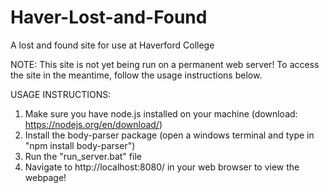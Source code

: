 # Haver-Lost-and-Found
A lost and found site for use at Haverford College

NOTE: This site is not yet being run on a permanent web server! To access the site in the meantime, follow the usage instructions below.


USAGE INSTRUCTIONS:
1) Make sure you have node.js installed on your machine (download: https://nodejs.org/en/download/)
2) Install the body-parser package (open a windows terminal and type in "npm install body-parser")
3) Run the "run_server.bat" file
4) Navigate to http://localhost:8080/ in your web browser to view the webpage!